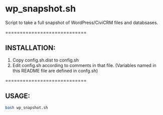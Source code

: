 # wp_snapshot.sh
Script to take a full snapshot of WordPress/CiviCRM files and databsases.


============================
## INSTALLATION:
1. Copy config.sh.dist to config.sh
2. Edit config.sh according to comments in that file.
   (Variables named in this README file are defined in confg.sh)

============================
## USAGE:
```bash
bash wp_snapshot.sh
```